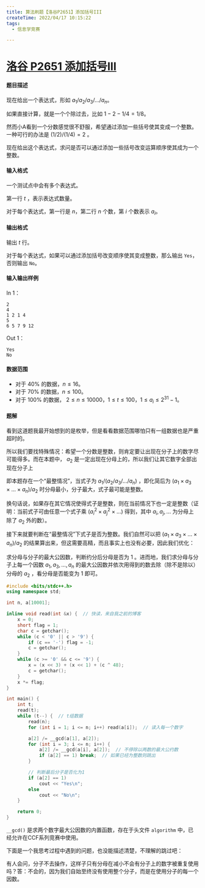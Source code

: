 ```yaml
---
title: 算法刷题【洛谷P2651】添加括号III
createTime: 2022/04/17 10:15:22
tags:
  - 信息学竞赛

---
```


# [洛谷 P2651 添加括号III](https://www.luogu.com.cn/problem/P2651)

#### 题目描述

现在给出一个表达式，形如 $a_{1}/a_{2}/a_{3}/.../a_{n}$。

如果直接计算，就是一个个除过去，比如 $1-2-1/4 = 1/8$。

然而小$\text{A}$看到一个分数感觉很不舒服，希望通过添加一些括号使其变成一个整数。一种可行的办法是 $(1/2)/(1/4)=2$ 。

现在给出这个表达式，求问是否可以通过添加一些括号改变运算顺序使其成为一个整数。

#### 输入格式

一个测试点中会有多个表达式。

第一行 $t$ ，表示表达式数量。

对于每个表达式，第一行是 $n$，第二行 $n$ 个数，第 $i$ 个数表示 $a_{i}$。

#### 输出格式

输出 $t$ 行。

对于每个表达式，如果可以通过添加括号改变顺序使其变成整数，那么输出 `Yes`，否则输出 `No`。

#### 输入输出样例

In 1：

```text
2
4
1 2 1 4
5
6 5 7 9 12
```

Out 1：

```text
Yes
No
```

#### 数据范围

- 对于 $40\%$ 的数据，$n \le 16$。
- 对于 $70\%$ 的数据，$n \le 100$。
- 对于 $100\%$ 的数据， $2 \le n \le 10000$，$1 \le t \le 100$，$1 \le a_{i}\le 2^{31}-1$。

#### 题解

看到这道题我最开始想到的是枚举，但是看看数据范围哪怕只有一组数据也是严重超时的。

所以我们要找特殊情况：希望一个分数是整数，则肯定要让出现在分子上的数字尽可能得多。而在本题中， $a_2$ 是一定出现在分母上的，所以我们让其它数字全部出现在分子上

即本题存在一个“最整情况”，当式子为 $a_{1}/(a_{2}/a_{3}/.../a_{n})$ ，即化简后为 $(a_{1} \times a_{3} \times ... \times a_{n}) / a_{2}$ 时分母最小，分子最大，式子最可能是整数。

换句话说，如果存在其它情况使得式子是整数，则在当前情况下也一定是整数（证明：当前式子可由任意一个式子乘 $(a_{i}^2 \times a_{j}^2 \times ...)$ 得到，其中 $a_i, a_j, ...$ 为分母上除了 $a_2$ 外的数）。

接下来就要判断在“最整情况”下式子是否为整数。我们自然可以把 $(a_{1} \times a_{3} \times ... \times a_{n}) / a_{2}$ 的结果算出来，但这需要高精，而且事实上也没有必要，因此我们优化：

求分母与分子的最大公因数，判断约分后分母是否为 $1$ 。进而地，我们求分母与分子上每一个因数 $a_{1}, a_{3}, ... , a_{n}$ 的最大公因数并依次用得到的数去除（除不是除以）分母的 $a_2$ ，看分母是否能变为 $1$ 即可。

```cpp
#include <bits/stdc++.h>
using namespace std;

int n, a[10001];

inline void read(int &x) {  // 快读，来自我之前的博客
    x = 0;
    short flag = 1;
    char c = getchar();
    while (c < '0' || c > '9') {
        if (c == '-') flag = -1;
        c = getchar();
    }
    while (c >= '0' && c <= '9') {
        x = (x << 3) + (x << 1) + (c ^ 48);
        c = getchar();
    }
    x *= flag;
}

int main() {
    int t;
    read(t);
    while (t--) {  // t组数据
        read(n);
        for (int i = 1; i <= n; i++) read(a[i]);  // 读入每一个数字

        a[2] /= __gcd(a[1], a[2]);
        for (int i = 3; i <= n; i++) {
            a[2] /= __gcd(a[i], a[2]);  // 不停除以两数的最大公约数
            if (a[2] == 1) break;  // 如果已经为整数则跳出
        }

        // 判断最后分子是否化为1
        if (a[2] == 1)
            cout << "Yes\n";
        else
            cout << "No\n";
    }

    return 0;
}
```

`__gcd()` 是求两个数字最大公因数的内置函数，存在于头文件 `algorithm` 中，已经允许在CCF系列竞赛中使用。

下面是一个我思考过程中遇到的问题，也没能描述清楚，不理解的跳过吧：

有人会问，分子不去操作，这样子只有分母在减小不会有分子上的数字被重复使用吗？答：不会的，因为我们自始至终没有使用整个分子，而是在使用分子的每一个因数。
